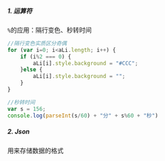 ##### 1. 运算符

`%`的应用：隔行变色、秒转时间

```js
//隔行变色实质区分奇偶
for (var i=0; i<aLi.length; i++) {
    if (i%2 === 0) {
        aLi[i].style.background = "#CCC";
    }else {
        aLi[i].style.background = "";
    }
}
```

```js
//秒转时间
var s = 156;
console.log(parseInt(s/60) + "分" + s%60 + "秒")
```

##### 2. Json

用来存储数据的格式